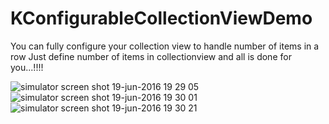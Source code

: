 # KConfigurableCollectionViewDemo
You can fully configure your collection view to handle number of items in a row
Just define number of items in collectionview and all is done for you...!!!!


![simulator screen shot 19-jun-2016 19 29 05](https://cloud.githubusercontent.com/assets/16478904/20703938/a3772c2c-b643-11e6-88f4-353ad3e88abc.png)
![simulator screen shot 19-jun-2016 19 30 01](https://cloud.githubusercontent.com/assets/16478904/20703940/a37967b2-b643-11e6-8390-fcfa6e0bc9a7.png)
![simulator screen shot 19-jun-2016 19 30 21](https://cloud.githubusercontent.com/assets/16478904/20703939/a3792d4c-b643-11e6-875c-9ab256f749c7.png)
